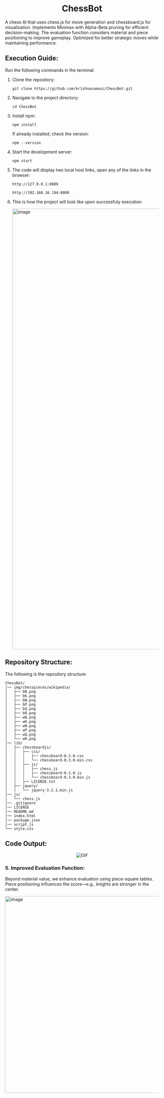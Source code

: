 <h1 align="center">ChessBot</h1>
A chess AI that uses chess.js for move generation and chessboard.js for visualization. Implements Minimax with Alpha-Beta pruning for efficient decision-making. The evaluation function considers material and piece positioning to improve gameplay. Optimized for better strategic moves while maintaining performance.

## Execution Guide:
Run the following commands in the terminal:
1. Clone the repository:
   ```
   git clone https://github.com/kr1shnasomani/ChessBot.git
   ```

2. Navigate to the project directory:
   ```
   cd ChessBot
   ```

3. Install npm:
   ```
   npm install
   ```
   If already installed, check the version:
   ```
   npm --version
   ```

4. Start the development server:
   ```
   npm start
   ```

5. The code will display two local host links, open any of the links in the browser:
   ```
   http://127.0.0.1:8080
   ```
   ```
   http://192.168.16.194:8080
   ```

6. This is how the project will look like upon successfuly execution:
   
   <img width="1440" alt="image" src="https://github.com/user-attachments/assets/c97cd655-2d9c-44d8-b265-b8fc57d0d754" />

## Repository Structure:
The following is the repository structure:
```
ChessBot/
│── img/chesspieces/wikipedia/
│   ├── bB.png
│   ├── bK.png
│   ├── bN.png
│   ├── bP.png
│   ├── bQ.png
│   ├── bR.png
│   ├── wB.png
│   ├── wK.png
│   ├── wN.png
│   ├── wP.png
│   ├── wQ.png
│   └── wR.png
│── lib/
│   ├── chessboardjs/
│   │   ├── css/
│   │   │   ├── chessboard-0.3.0.css
│   │   │   └── chessboard-0.3.0.min.css
│   │   ├── js/
│   │   │   ├── chess.js
│   │   │   ├── chessboard-0.3.0.js
│   │   │   └── chessboard-0.3.0.min.js
│   │   ├── LICENSE.txt
│   ├── jquery/
│   │   └── jquery-3.2.1.min.js
│── js/
│   └── chess.js
│── .gitignore
│── LICENSE
│── README.md
│── index.html
│── package.json
│── script.js
└── style.css      
```

## Code Output:

<div align="center">
  <img src="https://cdn-media-1.freecodecamp.org/images/1*sX_XwfPrOQ6c62iuVZ75fw.gif" alt="GIF">
</div>

### 5. Improved Evaluation Function:
Beyond material value, we enhance evaluation using piece-square tables. Piece positioning influences the score—e.g., knights are stronger in the center.

<img width="643" alt="image" src="https://github.com/user-attachments/assets/6f379370-06f1-4ceb-a649-3e16abb25b2f" />
